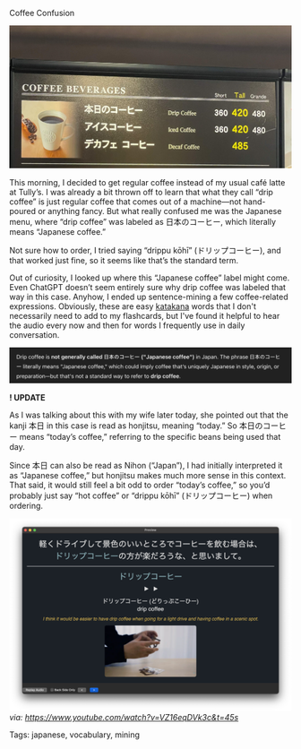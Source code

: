 Coffee Confusion

![tully_coffee_sign](./img/ws_tully_kohi.jpg)

This morning, I decided to get regular coffee instead of my usual café latte at Tully’s. I was already a bit thrown off to learn that what they call “drip coffee” is just regular coffee that comes out of a machine—not hand-poured or anything fancy. But what really confused me was the Japanese menu, where “drip coffee” was labeled as 日本のコーヒー, which literally means “Japanese coffee.”

Not sure how to order, I tried saying “drippu kōhī” (ドリップコーヒー), and that worked just fine, so it seems like that’s the standard term.

Out of curiosity, I looked up where this “Japanese coffee” label might come. Even ChatGPT doesn’t seem entirely sure why drip coffee was labeled that way in this case. Anyhow, I ended up sentence-mining a few coffee-related expressions. Obviously, these are easy [katakana](./how-i-learned-the-kana.html) words that I don't necessarily need to add to my flashcards, but I've found it helpful to hear the audio every now and then for words I frequently use in daily conversation.

![chatgpt_explanation](./img/ws_chatgpt_dripcoffee.png)

**! UPDATE**

As I was talking about this with my wife later today, she pointed out that the kanji 本日 in this case is read as honjitsu, meaning “today.” So 本日のコーヒー means “today’s coffee,” referring to the specific beans being used that day.

Since 本日 can also be read as Nihon (“Japan”), I had initially interpreted it as “Japanese coffee,” but honjitsu makes much more sense in this context. That said, it would still feel a bit odd to order “today’s coffee,” so you’d probably just say “hot coffee” or “drippu kōhī” (ドリップコーヒー) when ordering.

![anki_drip_coffee_card](./img/ws_drippu.png)
*via: https://www.youtube.com/watch?v=VZ16eqDVk3c&t=45s*

Tags: japanese, vocabulary, mining
